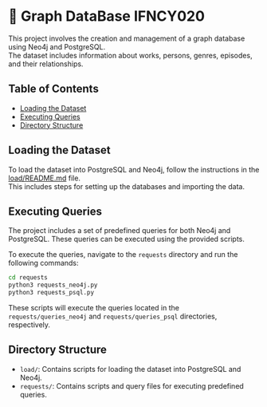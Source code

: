 # 🎥 Graph DataBase IFNCY020

This project involves the creation and management of a graph database using Neo4j and PostgreSQL. \
The dataset includes information about works, persons, genres, episodes, and their relationships.

## Table of Contents

- [Loading the Dataset](#loading-the-dataset)
- [Executing Queries](#executing-queries)
- [Directory Structure](#directory-structure)

## Loading the Dataset

To load the dataset into PostgreSQL and Neo4j, follow the instructions in the [load/README.md](load/README.md) file. \
This includes steps for setting up the databases and importing the data.

## Executing Queries

The project includes a set of predefined queries for both Neo4j and PostgreSQL. These queries can be executed using the provided scripts.

To execute the queries, navigate to the `requests` directory and run the following commands:

```bash
cd requests
python3 requests_neo4j.py
python3 requests_psql.py
```

These scripts will execute the queries located in the `requests/queries_neo4j` and `requests/queries_psql` directories, respectively.

## Directory Structure

- `load/`: Contains scripts for loading the dataset into PostgreSQL and Neo4j.
- `requests/`: Contains scripts and query files for executing predefined queries.